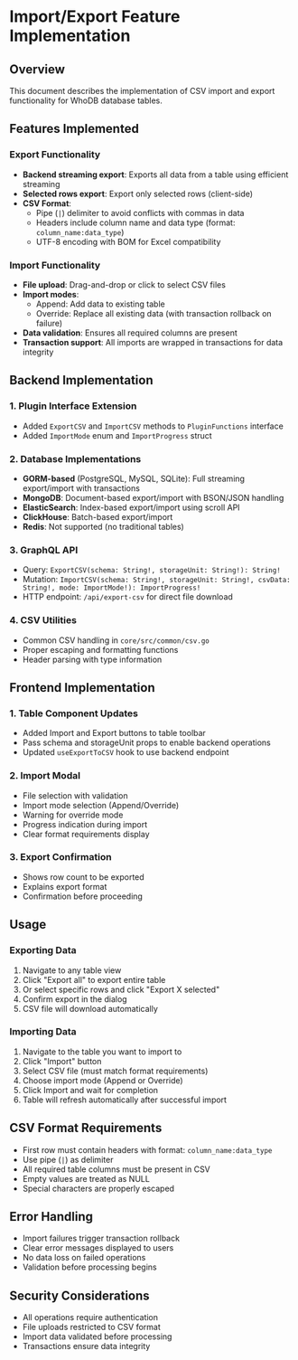 # Import/Export Feature Implementation

## Overview
This document describes the implementation of CSV import and export functionality for WhoDB database tables.

## Features Implemented

### Export Functionality
- **Backend streaming export**: Exports all data from a table using efficient streaming
- **Selected rows export**: Export only selected rows (client-side)
- **CSV Format**:
  - Pipe (`|`) delimiter to avoid conflicts with commas in data
  - Headers include column name and data type (format: `column_name:data_type`)
  - UTF-8 encoding with BOM for Excel compatibility

### Import Functionality
- **File upload**: Drag-and-drop or click to select CSV files
- **Import modes**: 
  - Append: Add data to existing table
  - Override: Replace all existing data (with transaction rollback on failure)
- **Data validation**: Ensures all required columns are present
- **Transaction support**: All imports are wrapped in transactions for data integrity

## Backend Implementation

### 1. Plugin Interface Extension
- Added `ExportCSV` and `ImportCSV` methods to `PluginFunctions` interface
- Added `ImportMode` enum and `ImportProgress` struct

### 2. Database Implementations
- **GORM-based** (PostgreSQL, MySQL, SQLite): Full streaming export/import with transactions
- **MongoDB**: Document-based export/import with BSON/JSON handling
- **ElasticSearch**: Index-based export/import using scroll API
- **ClickHouse**: Batch-based export/import
- **Redis**: Not supported (no traditional tables)

### 3. GraphQL API
- Query: `ExportCSV(schema: String!, storageUnit: String!): String!`
- Mutation: `ImportCSV(schema: String!, storageUnit: String!, csvData: String!, mode: ImportMode!): ImportProgress!`
- HTTP endpoint: `/api/export-csv` for direct file download

### 4. CSV Utilities
- Common CSV handling in `core/src/common/csv.go`
- Proper escaping and formatting functions
- Header parsing with type information

## Frontend Implementation

### 1. Table Component Updates
- Added Import and Export buttons to table toolbar
- Pass schema and storageUnit props to enable backend operations
- Updated `useExportToCSV` hook to use backend endpoint

### 2. Import Modal
- File selection with validation
- Import mode selection (Append/Override)
- Warning for override mode
- Progress indication during import
- Clear format requirements display

### 3. Export Confirmation
- Shows row count to be exported
- Explains export format
- Confirmation before proceeding

## Usage

### Exporting Data
1. Navigate to any table view
2. Click "Export all" to export entire table
3. Or select specific rows and click "Export X selected"
4. Confirm export in the dialog
5. CSV file will download automatically

### Importing Data
1. Navigate to the table you want to import to
2. Click "Import" button
3. Select CSV file (must match format requirements)
4. Choose import mode (Append or Override)
5. Click Import and wait for completion
6. Table will refresh automatically after successful import

## CSV Format Requirements
- First row must contain headers with format: `column_name:data_type`
- Use pipe (`|`) as delimiter
- All required table columns must be present in CSV
- Empty values are treated as NULL
- Special characters are properly escaped

## Error Handling
- Import failures trigger transaction rollback
- Clear error messages displayed to users
- No data loss on failed operations
- Validation before processing begins

## Security Considerations
- All operations require authentication
- File uploads restricted to CSV format
- Import data validated before processing
- Transactions ensure data integrity